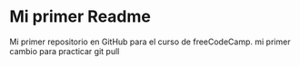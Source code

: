 # Mi primer Readme
Mi primer repositorio en GitHub para el curso de freeCodeCamp.
mi primer cambio para practicar git pull
